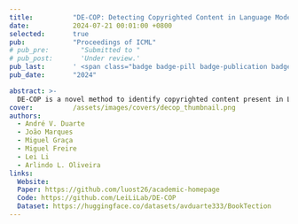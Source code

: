 ```yaml
---
title:          "DE-COP: Detecting Copyrighted Content in Language Models Training Data"
date:           2024-07-21 00:01:00 +0800
selected:       true
pub:            "Proceedings of ICML"
# pub_pre:        "Submitted to "
# pub_post:       'Under review.'
pub_last:       ' <span class="badge badge-pill badge-publication badge-success">Best Scientific Paper Award at Portuguese Responsible AI Forum</span>'
pub_date:       "2024"

abstract: >-
  DE-COP is a novel method to identify copyrighted content present in LLM training datasets. It works by showing that a model can recognize exact text excerpts if they were seen during training. It is applicable to models with/without logit outputs.
cover:          /assets/images/covers/decop_thumbnail.png
authors:
  - André V. Duarte
  - João Marques
  - Miguel Graça
  - Miguel Freire
  - Lei Li
  - Arlindo L. Oliveira
links:
  Website: 
  Paper: https://github.com/luost26/academic-homepage
  Code: https://github.com/LeiLiLab/DE-COP
  Dataset: https://huggingface.co/datasets/avduarte333/BookTection
---
```

